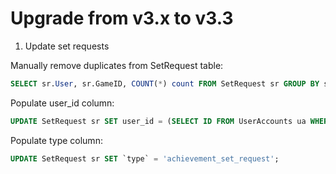 # Upgrade from v3.x to v3.3

1. Update set requests

Manually remove duplicates from SetRequest table:
```sql
SELECT sr.User, sr.GameID, COUNT(*) count FROM SetRequest sr GROUP BY sr.User, sr.GameID HAVING count > 1;
```
Populate user_id column:
```sql
UPDATE SetRequest sr SET user_id = (SELECT ID FROM UserAccounts ua WHERE ua.`User` = sr.`User`);
```
Populate type column:
```sql
UPDATE SetRequest sr SET `type` = 'achievement_set_request';
```
